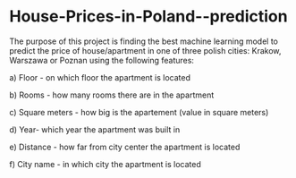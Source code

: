 # House-Prices-in-Poland--prediction



The purpose of this project is finding the best machine learning model to predict the price of house/apartment in one of three polish cities: 
Krakow, Warszawa or Poznan using the following features:  

a) Floor - on which floor the apartment is located 

b) Rooms - how many rooms there are in the apartment 

c) Square meters - how big is the apartement (value in square meters) 

d) Year-  which year the apartment was built in

e) Distance - how far from city center the apartment is located 

f) City name - in which city the apartment is located

